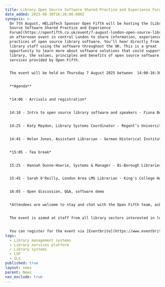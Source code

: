 ```yaml
---
title: Library Open Source Software Shared Practice and Experience Forum
date_added: 2025-06-30T16:28:00.000Z
synopsis: >-
  On 7th August, HELibTech Sponsor Open Fifth will be hosting the [Library Open
  Source Software Shared Practice and Experience
  Forum](https://openfifth.co.uk/event/7-august-london-open-source-library-event/),
  an afternoon event in central London to share information, experiences and
  practices of open source library software. You’ll hear directly from the
  library staff using the software throughout the UK. This is a great
  opportunity to learn more about software solutions that could support your
  library, the values, principles and benefits of open source software, and the
  services provided by Open Fifth.


  The event will be held on Thursday 7 August 2025 between  14:00-16:30 at Friends House, 173-177 Euston Road,  London, NW1 2BJ


  **Agenda**


  *14:00 - Arrivals and registration*


  14:10 - Intro to open source library software and speakers - Fiona Borthwick, Open Fifth


  14:25 - Katy Maydon, Library Systems Coordinator - Regent’s University


  14:45 - Helen Jones, Assistant Librarian - German Historical Institute London


  *15:05 - Tea break*


  15:25 - Hannah Dunne-Howrie, Systems & Manager - Bi-Borough Libraries & Archives, Westminster City Council and RBKC


  15:45 - Sarah O'Reilly, London Area LMS Librarian - King's College Hospital NHS Foundation Trust


  16:05 - Open discussion, Q&A, software demo


  *Attendees are welcome to stay and chat with the Open Fifth team, ask questions and take a look at the library software. The space is available until 17:00.*


  The event is aimed at staff from all library sectors interested in learning more about what library software and systems are out there and how open source solutions work. It will be particularly beneficial for those who are or may soon be looking for new library software suppliers or software. Members of the Open Fifth team will be on hand to assist, share demos, and answer your questions.


  You can register for the event via [Eventbrite](https://www.eventbrite.co.uk/e/library-open-source-software-shared-practice-and-experience-forum-tickets-1401230571359?aff=oddtdtcreator), with further information on travel and access on the event page. If you have any questions or would like additional information, please reach out to Lauren lauren.purton@openfifth.co.uk.
tags:
  - Library management systems
  - Library services platform
  - Library systems
  - LSP
  - ILS
published: true
layout: news
parent: News
nav_exclude: true
---
```

